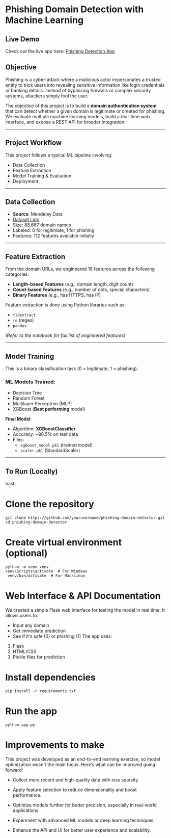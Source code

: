 # Phishing Domain Detection with Machine Learning  
## Live Demo

Check out the live app here: [Phishing Detection App](https://phishing-domain-detection-wr1s.onrender.com)

## Objective

Phishing is a cyber-attack where a malicious actor impersonates a trusted entity to trick users into revealing sensitive information like login credentials or banking details. Instead of bypassing firewalls or complex security systems, attackers simply fool the user.

The objective of this project is to build a **domain authentication system** that can detect whether a given domain is legitimate or created for phishing. We evaluate multiple machine learning models, build a real-time web interface, and expose a REST API for broader integration.

---

## Project Workflow

This project follows a typical ML pipeline involving:

- Data Collection
- Feature Extraction
- Model Training & Evaluation
- Deployment

---

## Data Collection

- **Source**: Mendeley Data  
- [Dataset Link](https://data.mendeley.com/datasets/)  
- Size: 88,667 domain names  
- Labeled: 0 for legitimate, 1 for phishing  
- Features: 112 features available initially

---

## Feature Extraction

From the domain URLs, we engineered 18 features across the following categories:

- **Length-based Features** (e.g., domain length, digit count)
- **Count-based Features** (e.g., number of dots, special characters)
- **Binary Features** (e.g., has HTTPS, has IP)

Feature extraction is done using Python libraries such as:
- `tldextract`
- `re` (regex)
- `pandas`

_(Refer to the notebook for full list of engineered features)_

---

## Model Training

This is a binary classification task (0 = legitimate, 1 = phishing).

### ML Models Trained:
- Decision Tree
- Random Forest
- Multilayer Perceptron (MLP)
- XGBoost (**Best performing** model)

**Final Model**:  
- Algorithm: **XGBoostClassifier**  
- Accuracy: ~96.5% on test data  
- Files:  
  - `xgboost_model.pkl` (trained model)  
  - `scaler.pkl` (StandardScaler)

---

## To Run (Locally)

bash
# Clone the repository
```
git clone https://github.com/yourusername/phishing-domain-detector.git
cd phishing-domain-detector
```

# Create virtual environment (optional)
```
python -m venv venv
venv\Scripts\activate  # For Windows
 venv/bin/activate  # For Mac/Linux
 ```
 # Web Interface & API Documentation
We created a simple Flask web interface for testing the model in real time. It allows users to:
- Input any domain
- Get immediate prediction
- See if it's safe (0) or phishing (1)
The app uses:
1. Flask
2. HTML/CSS
3. Pickle files for prediction

# Install dependencies
```
pip install -r requirements.txt
```

# Run the app
```
python app.py
```
# Improvements to make
This project was developed as an end-to-end learning exercise, so model optimization wasn't the main focus. Here’s what can be improved going forward:

- Collect more recent and high-quality data with less sparsity.

- Apply feature selection to reduce dimensionality and boost performance.

- Optimize models further for better precision, especially in real-world applications.

- Experiment with advanced ML models or deep learning techniques.

- Enhance the API and UI for better user experience and scalability.